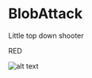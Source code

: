 # BlobAttack
 Little top down shooter

RED

![alt text](https://media.discordapp.net/attachments/704637112632213564/1027924474210820208/unknown.png)
